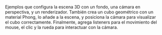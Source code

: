 Ejemplos que configura la escena 3D con un fondo, una cámara en perspectiva, y un renderizador. También crea un cubo geométrico con un material Phong, lo añade a la escena, y posiciona la cámara para visualizar el cubo correctamente. Finalmente, agrega listeners para el movimiento del mouse, el clic y la rueda para interactuar con la cámara.